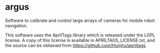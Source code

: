 # argus
Software to calibrate and control large arrays of cameras for mobile robot navigation.

This software uses the AprilTags library which is released under the LGPL license. A copy of this license is available in APRILTAGS_LICENSE.txt, and the source can be obtained from https://github.com/Humhu/apriltags.
